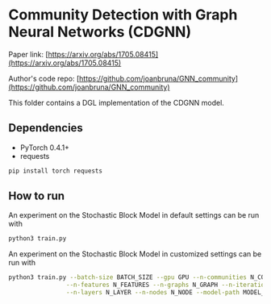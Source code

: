 Community Detection with Graph Neural Networks (CDGNN)
============

Paper link: [https://arxiv.org/abs/1705.08415](https://arxiv.org/abs/1705.08415)

Author's code repo: [https://github.com/joanbruna/GNN_community](https://github.com/joanbruna/GNN_community)

This folder contains a DGL implementation of the CDGNN model.

Dependencies
--------------
* PyTorch 0.4.1+
* requests

```bash
pip install torch requests
```

How to run
----------

An experiment on the Stochastic Block Model in default settings can be run with

```bash
python3 train.py
```

An experiment on the Stochastic Block Model in customized settings can be run with
```bash
python3 train.py --batch-size BATCH_SIZE --gpu GPU --n-communities N_COMMUNITIES \
                --n-features N_FEATURES --n-graphs N_GRAPH --n-iterations N_ITERATIONS \
                --n-layers N_LAYER --n-nodes N_NODE --model-path MODEL_PATH --radius RADIUS
```
